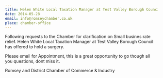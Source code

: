 ```yaml
---
title: Helen White Local Taxation Manager at Test Valley Borough Council Surgery
date: 2014-05-28
email: info@romseychamber.co.uk
place: chamber-office
---
```

Following requests to the Chamber for clarification on Small busines rate relief. Helen White Local Taxation Manager at Test Valley Borough Council has offered to hold a surgery.

Please email for Appointment, this is a great opportunity to go though all you questions, dont miss it.

Romsey and District Chamber of Commerce & Industry
